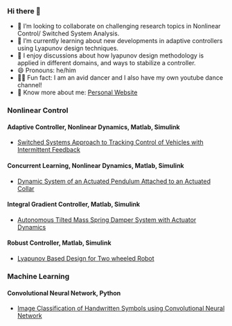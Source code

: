 ### Hi there 👋

* 👬 I’m looking to collaborate on challenging research topics in Nonlinear Control/ Switched System Analysis.
* 🌱 I’m currently learning about new developments in adaptive controllers using Lyapunov design techniques.
* 💬 I enjoy discussions about how lyapunov design methodology is applied in different domains, and ways to stabilize a controller.
* 😄 Pronouns: he/him
* 🕺🏽 Fun fact: I am an avid dancer and I also have my own youtube dance channel!
* 👦 Know more about me: [Personal Website](https://kaushikjadav1811.wixsite.com/my-site)

### Nonlinear Control
#### Adaptive Controller, Nonlinear Dynamics, Matlab, Simulink
* [Switched Systems Approach to Tracking Control of Vehicles with Intermittent Feedback](https://drive.google.com/file/d/1JETDlw2sgi4vDaijrQSRo-VNtcCYBVbK/view?usp=sharing)

#### Concurrent Learning, Nonlinear Dynamics, Matlab, Simulink
* [Dynamic System of an Actuated Pendulum Attached to an Actuated Collar](https://drive.google.com/file/d/1_HACxWwOEu_zsE0v4qkJenjycxoyHFl7/view?usp=sharing)

#### Integral Gradient Controller, Matlab, Simulink
* [Autonomous Tilted Mass Spring Damper System with Actuator Dynamics](https://drive.google.com/file/d/1N6UaVqCDy_1bep36RFZv7_DL2hNS7soz/view?usp=sharing)  

#### Robust Controller, Matlab, Simulink
* [Lyapunov Based Design for Two wheeled Robot](https://drive.google.com/file/d/1FnnX7Hrwap-JqkDSVObj-YBKnKOWS-SG/view?usp=sharing)


### Machine Learning
#### Convolutional Neural Network, Python
* [Image Classification of Handwritten Symbols using Convolutional Neural Network](https://drive.google.com/file/d/1l9Nnhn3Uc_1DtZW6dzqj1WwTY6mpmxBW/view?usp=sharing)




<!--
**kaushik-jadav/kaushik-jadav** is a ✨ _special_ ✨ repository because its `README.md` (this file) appears on your GitHub profile.

Here are some ideas to get you started:

- 🔭 I’m currently working on ...
- 🌱 I’m currently learning ...
- 👯 I’m looking to collaborate on ...
- 🤔 I’m looking for help with ...
- 💬 Ask me about ...
- 📫 How to reach me: ...
- 😄 Pronouns: ...
- ⚡ Fun fact: ...
-->
